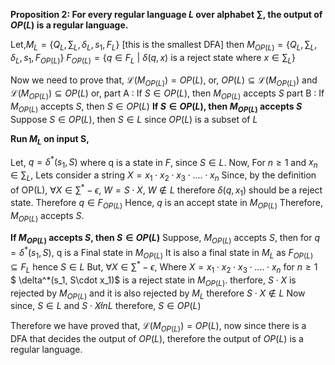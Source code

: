 __Proposition 2: For every regular language $L$ over alphabet $\sum$, the output of $OP(L)$ is a regular language.__

Let,$M_L =\{Q_L, \sum_L, \delta_L, s_1, F_L\}$ [this is the smallest DFA]
then $M_{OP(L)} =\{Q_L, \sum_L, \delta_L, s_1, F_{OP(L)}\}$
$F_{OP(L)} = \{q \in F_L$ | $\delta(q, x)$ is a reject state where $x\in \sum_L\}$
<!-- or $\delta^*(q, x)$ is a reject state for some string $x$
or For all string $A \in L$ and $X$, if $\delta^*(S_1, A)$ is a final state then , $\delta^*(S_1, A\cdot X)$ is not  a final state. -->
Now we need to prove that, $\mathscr{L}(M_{OP(L)}) = OP(L)$,
or, $OP(L) \subseteq \mathscr{L}(M_{OP(L)})$ and $\mathscr{L}(M_{OP(L)}) \subseteq OP(L)$
or,
    part A :  If $S \in OP(L)$, then $M_{OP(L)}$ accepts $S$
    part B :  If $M_{OP(L)}$ accepts $S$, then $S \in OP(L)$
__If $S \in OP(L)$, then $M_{OP(L)}$ accepts $S$__
Suppose $S \in OP(L)$, then $S \in L$ since $OP(L)$ is a subset of $L$


<!-- - [x] :question: Can we say that, **$OP(L)$ is a subset of $L$** from the definition of $OP(L)$
  -   Yes
- [x] If $A \cap B = C$ then is $C \subseteq A, B$ , Is this statement true?
  -   Yes -->

**Run $M_L$ on input S,**
<!-- $S \cdot X \notin L$ is not a prefix of any string in $L$ -->
Let, $q = \delta^*(s_1, S)$ where q is a state in $F$, since $S \in L$. 
Now, For $n \geq 1$ and $x_n \in \sum_L$, Lets consider a string $X = x_1 \cdot x_2\cdot x_3\cdot ....\cdot x_n$
Since, by the definition of OP(L), $\forall X \in \sum^* - {\epsilon},\ W = S \cdot X,\  W\notin L$
therefore $\delta(q, x_1)$ should be a reject state. 
Therefore $q \in F_{OP(L)}$
Hence, $q$ is an accept state in $M_{OP(L)}$
Therefore, $M_{OP(L)}$ accepts $S$.

<!-- or, We can say:
For all String $X$,  $S \cdot X \notin L$
therefore, $\delta^*(S_1, S\cdot X)$ is not a final state

$\delta^*(S_1, S\cdot X)$ is not  a Final state.

therefore $\delta^*(S_1, S) \in F - S$[defined above] -->

__If $M_{OP(L)}$ accepts $S$, then $S \in OP(L)$__
Suppose, $M_{OP(L)}$ accepts $S$, then for $q = \delta^*(s_1, S)$, q is a Final state in $M_{OP(L)}$ 
It is also a final state in $M_L$ as $F_{OP(L)} \subseteq F_L$ hence $S \in L$
But, $\forall X\in \sum^* - {\epsilon},$ Where $X = x_1 \cdot x_2\cdot x_3\cdot ....\cdot x_n$ for $n \geq 1$
$ \delta^*(s_1, S\cdot x_1)$ is a reject state in $M_{OP(L)}$. 
therfore, $S \cdot X$ is rejected by $M_{OP(L)}$ and it is also rejected by $M_L$ therefore $S \cdot X \notin L$
Now since, $S \in L$ and $S \cdot X \not in L$ therefore, $S \in OP(L)$ 

<!-- we can say that $S$ is not prefix of any string in $OP(L)$.
$S\cdot X\notin OP(L)$ for $\forall X$ hence, $S \in OP(L)$. -->

Therefore we have proved that, $\mathscr{L}(M_{OP(L)}) = OP(L)$, now since there is a DFA that decides the output of $OP(L)$, therefore the output of $OP(L)$ is a regular language.